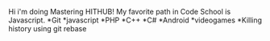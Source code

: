 Hi i'm doing Mastering HITHUB!
My favorite path in Code School is Javascript.
*Git
*javascript
*PHP
*C++
*C#
*Android
*videogames
*Killing history using git rebase


